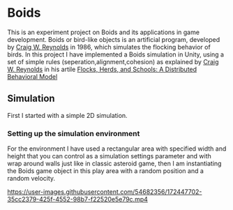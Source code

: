 # Boids
This is an experiment project on Boids and its applications in game development. Boids or bird-like objects is an artificial program, developed by [Craig W. Reynolds](https://en.wikipedia.org/wiki/Craig_Reynolds_(computer_graphics)) in 1986, which simulates the flocking behavior of birds.
In this project I have implemented a Boids simulation in Unity, using a set of simple rules (seperation,alignment,cohesion) as explained by [Craig W. Reynolds](https://en.wikipedia.org/wiki/Craig_Reynolds_(computer_graphics)) in his artile [Flocks, Herds, and Schools:
A Distributed Behavioral Model](http://www.cs.toronto.edu/~dt/siggraph97-course/cwr87/)

## Simulation
First I started with a simple 2D simulation.
### Setting up the simulation environment
For the environment I have used a rectangular area with specified width and height that you can control as a simulation settings parameter and with wrap around walls just like in classic asteroid game, then I am instantiating the Boids game object in this play area with a random position and a random velocity.

https://user-images.githubusercontent.com/54682356/172447702-35cc2379-425f-4552-98b7-f22520e5e79c.mp4

